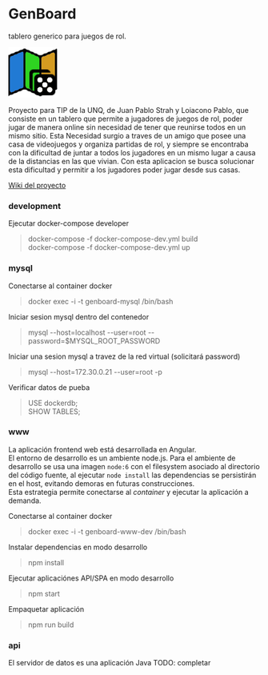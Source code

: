 # GenBoard
tablero generico para juegos de rol.

![GitHub Logo](/logo/dice.png)

Proyecto para TIP de la UNQ, de Juan Pablo Strah y Loiacono Pablo, que consiste en un tablero que permite a jugadores de juegos de rol, poder jugar de manera online sin necesidad de tener que reunirse todos en un mismo sitio. Esta Necesidad surgio a traves de un amigo que posee una casa de videojuegos y organiza partidas de rol, y siempre se encontraba con la dificultad de juntar a todos los jugadores en un mismo lugar a causa de la distancias en las que vivian. Con esta aplicacion se busca solucionar esta dificultad y permitir a los jugadores poder jugar desde sus casas.

[Wiki del proyecto](https://github.com/juanpablostrah/GenBoard/wiki)


### development

Ejecutar docker-compose developer
> docker-compose -f docker-compose-dev.yml build    
> docker-compose -f docker-compose-dev.yml up    

### mysql    

Conectarse al container docker    
> docker exec -i -t genboard-mysql /bin/bash   

Iniciar sesion mysql dentro del contenedor    
> mysql --host=localhost --user=root --password=$MYSQL_ROOT_PASSWORD

Iniciar una sesion mysql a travez de la red virtual (solicitará password)
> mysql --host=172.30.0.21 --user=root -p    

Verificar datos de pueba

> USE dockerdb;    
> SHOW TABLES;    

### www    

La aplicación frontend web está desarrollada en Angular.    
El entorno de desarrollo es un ambiente node.js.
Para el ambiente de desarrollo se usa una imagen `node:6` con el filesystem
asociado al directorio del código fuente, al ejecutar `node install` las
dependencias se persistirán en el host, evitando demoras en futuras construcciones.   
Esta estrategia permite conectarse al *container* y ejecutar la aplicación a demanda.

Conectarse al container docker    
> docker exec -i -t genboard-www-dev /bin/bash    

Instalar dependencias en modo desarrollo  
> npm install     

Ejecutar aplicaciónes API/SPA en modo desarrollo  
> npm start     

Empaquetar aplicación  
> npm run build     

### api    

El servidor de datos es una aplicación Java
TODO: completar
